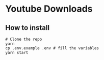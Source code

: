 # Youtube Downloads

## How to install

```
# Clone the repo
yarn
cp .env.example .env # fill the variables
yarn start
```
